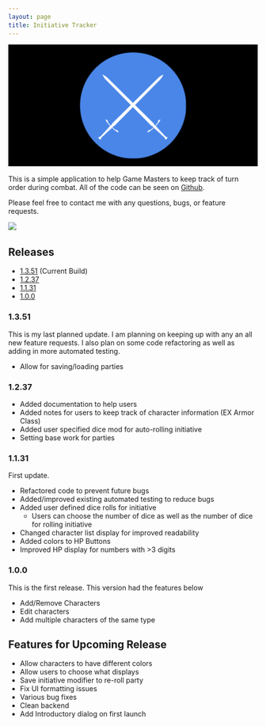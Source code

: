 ```yaml
---
layout: page
title: Initiative Tracker
---
```


![](https://github.com/tsonnen/InitiativeTracker/raw/master/images/Initiative%20Tracker-feature-graphic.png)


This is a simple application to help Game Masters to keep track of turn order during combat. All of the code can be seen on <a href="https://github.com/tsonnen/InitiativeTracker">Github</a>. 

Please feel free to contact me with any questions, bugs, or feature requests.

<a href="https://play.google.com/store/apps/details?id=com.tsonnen.initiativetracker"><img src="https://play.google.com/intl/en_us/badges/images/generic/en_badge_web_generic.png" width="200"></a>

## Releases
* [1.3.51](#1351) (Current Build)
* [1.2.37](#1237)
* [1.1.31](#1131)
* [1.0.0](#100)

### 1.3.51
This is my last planned update. I am planning on keeping up with 
any an all new feature requests. I also plan on some code 
refactoring as well as adding in more automated testing.
* Allow for saving/loading parties

### 1.2.37
* Added documentation to help users
* Added notes for users to keep track of character information (EX Armor
 Class)
* Added user specified dice mod for auto-rolling initiative
* Setting base work for parties

### 1.1.31
First update.
* Refactored code to prevent future bugs
* Added/improved existing automated testing to reduce bugs
* Added user defined dice rolls for initiative
    * Users can choose the number of dice as well as the number of dice 
    for rolling initiative
* Changed character list display for improved readability
* Added colors to HP Buttons
* Improved HP display for numbers with >3 digits


### 1.0.0
This is the first release. This version had the features below
* Add/Remove Characters
* Edit characters
* Add multiple characters of the same type

## Features for Upcoming Release
* Allow characters to have different colors
* Allow users to choose what displays
* Save initiative modifier to re-roll party
* Fix UI formatting issues
* Various bug fixes
* Clean backend
* Add Introductory dialog on first launch